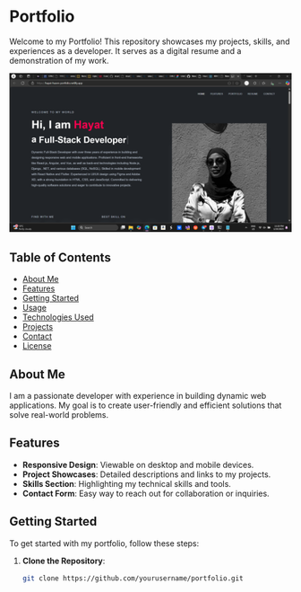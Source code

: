 # Portfolio

Welcome to my Portfolio! This repository showcases my projects, skills, and experiences as a developer. It serves as a digital resume and a demonstration of my work.

![Alt text](https://github.com/hayat-hussen/portfolio/blob/main/Screenshot%20(96).png)
## Table of Contents

- [About Me](#about-me)
- [Features](#features)
- [Getting Started](#getting-started)
- [Usage](#usage)
- [Technologies Used](#technologies-used)
- [Projects](#projects)
- [Contact](#contact)
- [License](#license)

## About Me

I am a passionate developer with experience in building dynamic web applications. My goal is to create user-friendly and efficient solutions that solve real-world problems.

## Features

- **Responsive Design**: Viewable on desktop and mobile devices.
- **Project Showcases**: Detailed descriptions and links to my projects.
- **Skills Section**: Highlighting my technical skills and tools.
- **Contact Form**: Easy way to reach out for collaboration or inquiries.

## Getting Started

To get started with my portfolio, follow these steps:

1. **Clone the Repository**:
   ```bash
   git clone https://github.com/yourusername/portfolio.git
